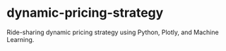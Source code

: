 # dynamic-pricing-strategy
Ride-sharing dynamic pricing strategy using Python, Plotly, and Machine Learning.
